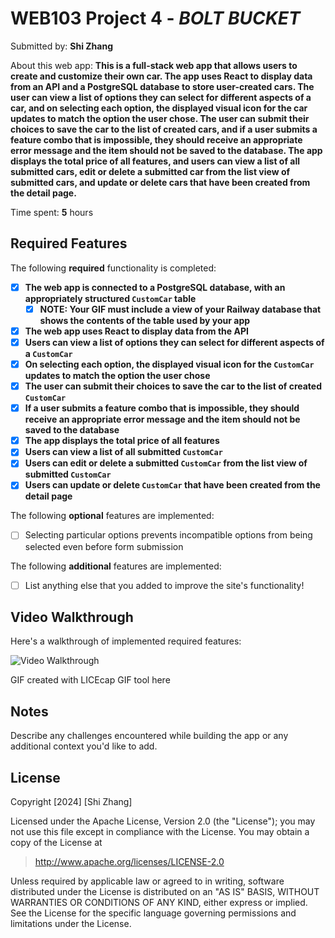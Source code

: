 # WEB103 Project 4 - _BOLT BUCKET_

Submitted by: **Shi Zhang**

About this web app: **This is a full-stack web app that allows users to create and customize their own car. The app uses React to display data from an API and a PostgreSQL database to store user-created cars. The user can view a list of options they can select for different aspects of a car, and on selecting each option, the displayed visual icon for the car updates to match the option the user chose. The user can submit their choices to save the car to the list of created cars, and if a user submits a feature combo that is impossible, they should receive an appropriate error message and the item should not be saved to the database. The app displays the total price of all features, and users can view a list of all submitted cars, edit or delete a submitted car from the list view of submitted cars, and update or delete cars that have been created from the detail page.**

Time spent: **5** hours

## Required Features

The following **required** functionality is completed:

<!-- Make sure to check off completed functionality below -->

- [x] **The web app is connected to a PostgreSQL database, with an appropriately structured `CustomCar` table**
  - [x] **NOTE: Your GIF must include a view of your Railway database that shows the contents of the table used by your app**
- [x] **The web app uses React to display data from the API**
- [x] **Users can view a list of options they can select for different aspects of a `CustomCar`**
- [x] **On selecting each option, the displayed visual icon for the `CustomCar` updates to match the option the user chose**
- [x] **The user can submit their choices to save the car to the list of created `CustomCar`**
- [x] **If a user submits a feature combo that is impossible, they should receive an appropriate error message and the item should not be saved to the database**
- [x] **The app displays the total price of all features**
- [x] **Users can view a list of all submitted `CustomCar`**
- [x] **Users can edit or delete a submitted `CustomCar` from the list view of submitted `CustomCar`**
- [x] **Users can update or delete `CustomCar` that have been created from the detail page**

The following **optional** features are implemented:

- [ ] Selecting particular options prevents incompatible options from being selected even before form submission

The following **additional** features are implemented:

- [ ] List anything else that you added to improve the site's functionality!

## Video Walkthrough

Here's a walkthrough of implemented required features:

<img src='https://i.imgur.com/1oPxa3s.gif' title='Video Walkthrough' width='' alt='Video Walkthrough' />

<!-- Replace this with whatever GIF tool you used! -->

GIF created with LICEcap GIF tool here

<!-- Recommended tools:
[Kap](https://getkap.co/) for macOS
[ScreenToGif](https://www.screentogif.com/) for Windows
[peek](https://github.com/phw/peek) for Linux. -->

## Notes

Describe any challenges encountered while building the app or any additional context you'd like to add.

## License

Copyright [2024] [Shi Zhang]

Licensed under the Apache License, Version 2.0 (the "License"); you may not use this file except in compliance with the License. You may obtain a copy of the License at

> http://www.apache.org/licenses/LICENSE-2.0

Unless required by applicable law or agreed to in writing, software distributed under the License is distributed on an "AS IS" BASIS, WITHOUT WARRANTIES OR CONDITIONS OF ANY KIND, either express or implied. See the License for the specific language governing permissions and limitations under the License.

